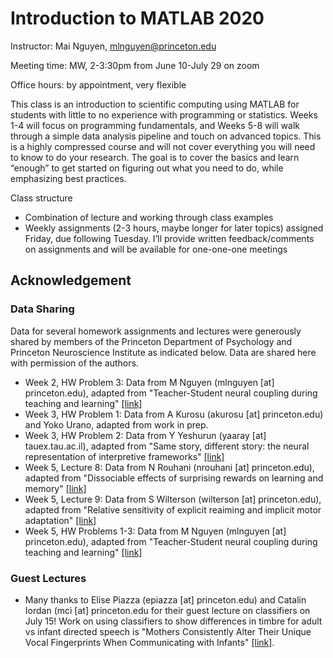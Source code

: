 # Introduction to MATLAB 2020

Instructor: Mai Nguyen, mlnguyen@princeton.edu 

Meeting time: MW, 2-3:30pm from June 10-July 29 on zoom

Office hours: by appointment, very flexible

This class is an introduction to scientific computing using MATLAB for students with little to no experience with programming or statistics. Weeks 1-4 will focus on programming fundamentals, and Weeks 5-8 will walk through a simple data analysis pipeline and touch on advanced topics. This is a highly compressed course and will not cover everything you will need to know to do your research. The goal is to cover the basics and learn “enough” to get started on figuring out what you need to do, while emphasizing best practices.

Class structure
*	Combination of lecture and working through class examples
*	Weekly assignments (2-3 hours, maybe longer for later topics) assigned Friday, due following Tuesday. I’ll provide written feedback/comments on assignments and will be available for one-one-one meetings


## Acknowledgement

### Data Sharing
Data for several homework assignments and lectures were generously shared by members of the Princeton Department of Psychology and Princeton Neuroscience Institute as indicated below. Data are shared here with permission of the authors.
* Week 2, HW Problem 3: Data from M Nguyen (mlnguyen [at] princeton.edu), adapted from "Teacher-Student neural coupling during teaching and learning" [[link]](https://www.biorxiv.org/content/10.1101/2020.05.07.082958v1)
* Week 3, HW Problem 1: Data from A Kurosu (akurosu [at] princeton.edu) and Yoko Urano, adapted from work in prep.
* Week 3, HW Problem 2: Data from Y Yeshurun (yaaray [at] tauex.tau.ac.il), adapted from "Same story, different story: the neural representation of interpretive frameworks" [[link]](https://journals.sagepub.com/doi/10.1177/0956797616682029)
* Week 5, Lecture 8: Data from N Rouhani (nrouhani [at] princeton.edu), adapted from "Dissociable effects of surprising rewards on learning and memory" [[link]](https://pubmed.ncbi.nlm.nih.gov/29553767/)
* Week 5, Lecture 9: Data from S Wilterson (wilterson [at] princeton.edu), adapted from "Relative sensitivity of explicit reaiming and implicit motor adaptation" [[link]](https://journals.physiology.org/doi/full/10.1152/jn.00283.2018)
* Week 5, HW Problems 1-3: Data from M Nguyen (mlnguyen [at] princeton.edu), adapted from "Teacher-Student neural coupling during teaching and learning" [[link]](https://www.biorxiv.org/content/10.1101/2020.05.07.082958v1)

### Guest Lectures
* Many thanks to Elise Piazza (epiazza [at] princeton.edu) and Catalin Iordan (mci [at] princeton.edu for their guest lecture on classifiers on July 15! Work on using classifiers to show differences in timbre for adult vs infant directed speech is "Mothers Consistently Alter Their Unique Vocal
Fingerprints When Communicating with Infants" [[link]](http://www.elisepiazza.com/papers/Piazza%20et%20al%20(2017).pdf). 
